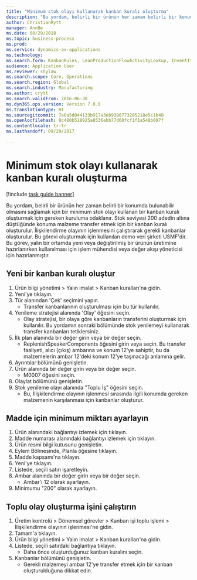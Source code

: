 ```yaml
--- 
title: "Minimum stok olayı kullanarak kanban kuralı oluşturma"
description: "Bu yordam, belirli bir ürünün her zaman belirli bir konumda bulunabilir olmasını sağlamak için bir minimum stok olayı kullanan bir kanban kuralı oluşturmak için gereken kuruluma odaklanır."
author: ChristianRytt
manager: AnnBe
ms.date: 08/29/2018
ms.topic: business-process
ms.prod: 
ms.service: dynamics-ax-applications
ms.technology: 
ms.search.form: KanbanRules, LeanProductionFlowActivityLookup, InventItemIdLookupSimple, EcoResProductInformationDialog, EcoResProductDetailsExtended, ReqItemTable, InventLocationIdLookup
audience: Application User
ms.reviewer: shylaw
ms.search.scope: Core, Operations
ms.search.region: Global
ms.search.industry: Manufacturing
ms.author: crytt
ms.search.validFrom: 2016-06-30
ms.dyn365.ops.version: Version 7.0.0
ms.translationtype: HT
ms.sourcegitcommit: 7e0a5d044133b917a3eb9386773205218e5c1b40
ms.openlocfilehash: 0c480b518925a8536ebb77d60fcf1f1a548b097f
ms.contentlocale: tr-tr
ms.lasthandoff: 09/29/2017

---
```

# <a name="create-a-kanban-rule-using-a-minimum-stock-event"></a>Minimum stok olayı kullanarak kanban kuralı oluşturma

[!include [task guide banner](../../includes/task-guide-banner.md)]

Bu yordam, belirli bir ürünün her zaman belirli bir konumda bulunabilir olmasını sağlamak için bir minimum stok olayı kullanan bir kanban kuralı oluşturmak için gereken kuruluma odaklanır. Stok seviyesi 200 adedin altına düştüğünde konuma malzeme transfer etmek için bir kanban kuralı oluşturulur. İlişkilendirme olayının işlenmesini çalıştırarak gerekli kanbanlar oluşturulur. Bu görevi oluşturmak için kullanılan demo veri şirketi USMF'dir. Bu görev, yalın bir ortamda yeni veya değiştirilmiş bir ürünün üretimine hazırlanırken kullanılması için işlem mühendisi veya değer akışı yöneticisi için hazırlanmıştır.


## <a name="create-a-new-kanban-rule"></a>Yeni bir kanban kuralı oluştur
1. Ürün bilgi yönetimi > Yalın imalat > Kanban kuralları'na gidin.
2. Yeni'ye tıklayın.
3. Tür alanından 'Çek' seçimini yapın.
    * Transfer kanbanlarının oluşturulması için bu tür kullanılır.  
4. Yenileme stratejisi alanında 'Olay' öğesini seçin.
    * Olay stratejisi, bir olaya göre kanbanların transferini oluşturmak için kullanılır. Bu yordamın sonraki bölümünde stok yenilemeyi kullanarak transfer kanbanları tetiklersiniz.  
5. İlk plan alanında bir değer girin veya bir değer seçin.
    * ReplenishSpeakerComponents öğesini girin veya seçin. Bu transfer faaliyeti, alıcı (çıkış) ambarına ve konum 12'ye sahiptir, bu da malzemelerin ambar 12'deki konum 12'ye taşınacağı anlamına gelir.  
6. Ayrıntılar bölümünü genişletin.
7. Ürün alanında bir değer girin veya bir değer seçin.
    * M0007 öğesini seçin.  
8. Olaylat bölümünü genişletin.
9. Stok yenileme olayı alanında "Toplu İş" öğesini seçin.
    * Bu, İlişkilendirme olayının işlenmesi sırasında ilgili konumda gereken malzemenin karşılanması için kanbanlar oluşturur.  

## <a name="set-the-minimum-quantity-for-the-item"></a>Madde için minimum miktarı ayarlayın
1. Ürün alanındaki bağlantıyı izlemek için tıklayın.
2. Madde numarası alanındaki bağlantıyı izlemek için tıklayın.
3. Ürün resmi bilgi kutusunu genişletin.
4. Eylem Bölmesinde, Planla öğesine tıklayın.
5. Madde kapsamı'na tıklayın.
6. Yeni'ye tıklayın.
7. Listede, seçili satırı işaretleyin.
8. Ambar alanında bir değer girin veya bir değer seçin.
    * Ambar'ı 12 olarak ayarlayın.  
9. Minimumu "200" olarak ayarlayın.

## <a name="run-the-batch-event-creation-job"></a>Toplu olay oluşturma işini çalıştırın
1. Üretim kontrolü > Dönemsel görevler > Kanban işi toplu işlemi > İlişkilendirme olayının işlenmesi'ne gidin.
2. Tamam'a tıklayın.
3. Ürün bilgi yönetimi > Yalın imalat > Kanban kuralları'na gidin.
4. Listede, seçili satırdaki bağlantıya tıklayın.
    * Daha önce oluşturduğunuz kanban kuralını seçin.  
5. Kanbanlar bölümünü genişletin.
    * Gerekli malzemeyi ambar 12'ye transfer etmek için bir kanban oluşturulduğuna dikkat edin.  


